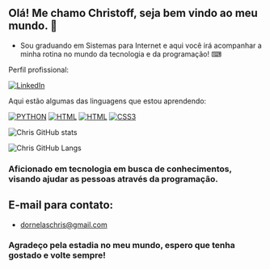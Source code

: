 ## Olá! Me chamo Christoff, seja bem vindo ao meu mundo. 👋

- Sou graduando em Sistemas para Internet e aqui você irá acompanhar a minha rotina no mundo da tecnologia e da programação! ⌨

Perfil profissional:

[![LinkedIn](https://img.shields.io/badge/LinkedIn-0077B5?style=for-the-badge&logo=linkedin&logoColor=white)](https://www.linkedin.com/in/christoff-de-lima-dornelas-cavalcante-0b0486270/)

Aqui estão algumas das linguagens que estou aprendendo:

[![PYTHON](https://img.shields.io/badge/Python-3776AB?style=for-the-badge&logo=python&logoColor=white)](https://github.com/dornelxs/Python_Messias)
[![HTML](https://img.shields.io/badge/HTML-239120?style=for-the-badge&logo=html5&logoColor=white)](https://github.com/dornelxs/HTML_Angelo)
[![HTML](https://img.shields.io/badge/HTML5-E34F26.svg?style=for-the-badge&logo=HTML5&logoColor=white)](https://github.com/dornelxs/Projetos_HTML.git)
[![CSS3](https://img.shields.io/badge/CSS3-1572B6?style=for-the-badge&logo=css3&logoColor=white)](https://github.com/dornelxs/Projetos_HTML.git)

![Chris GitHub stats](https://github-readme-stats.vercel.app/api?username=dornelxs&show_icons=true&theme=tokyonight)     

![Chris GitHub Langs](https://github-readme-stats.vercel.app/api/top-langs/?username=dornelxs)

<h3>Aficionado em tecnologia em busca de conhecimentos, visando ajudar as pessoas através da programação.</h3>

## E-mail para contato:
- dornelaschris@gmail.com</br>

<h3> Agradeço pela estadia no meu mundo, espero que tenha gostado e volte sempre!</h3>
